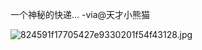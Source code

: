 一个神秘的快递... -via@天才小熊猫

![824591f17705427e9330201f54f43128.jpg](https://wxlzmt.github.io/cdn1/ext/qw/groups/40004/824591f17705427e9330201f54f43128.jpg)


